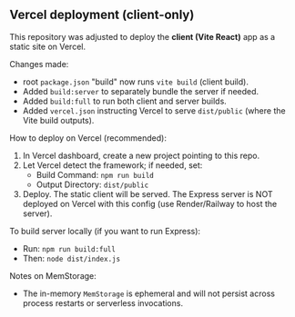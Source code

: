 Vercel deployment (client-only)
--------------------------------
This repository was adjusted to deploy the **client (Vite React)** app as a static site on Vercel.

Changes made:
- root `package.json` "build" now runs `vite build` (client build).
- Added `build:server` to separately bundle the server if needed.
- Added `build:full` to run both client and server builds.
- Added `vercel.json` instructing Vercel to serve `dist/public` (where the Vite build outputs).

How to deploy on Vercel (recommended):
1. In Vercel dashboard, create a new project pointing to this repo.
2. Let Vercel detect the framework; if needed, set:
   - Build Command: `npm run build`
   - Output Directory: `dist/public`
3. Deploy. The static client will be served. The Express server is NOT deployed on Vercel with this config (use Render/Railway to host the server).

To build server locally (if you want to run Express):
- Run: `npm run build:full`
- Then: `node dist/index.js`

Notes on MemStorage:
- The in-memory `MemStorage` is ephemeral and will not persist across process restarts or serverless invocations.
